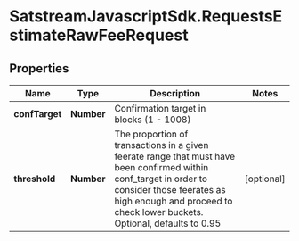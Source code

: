 # SatstreamJavascriptSdk.RequestsEstimateRawFeeRequest

## Properties
Name | Type | Description | Notes
------------ | ------------- | ------------- | -------------
**confTarget** | **Number** | Confirmation target in blocks (1 - 1008) | 
**threshold** | **Number** | The proportion of transactions in a given feerate range that must have been confirmed within conf_target in order to consider those feerates as high enough and proceed to check lower buckets. Optional, defaults to 0.95 | [optional] 
